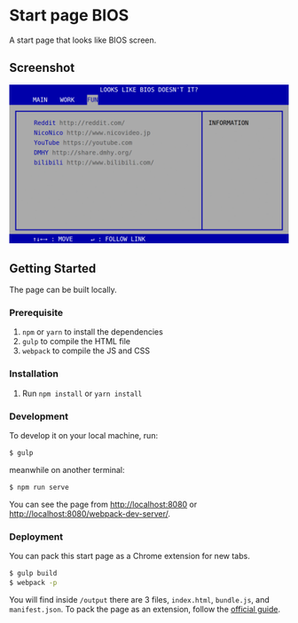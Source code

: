 # Start page BIOS

A start page that looks like BIOS screen.

## Screenshot

![](screenshot.gif)

## Getting Started

The page can be built locally.

### Prerequisite

1. `npm` or `yarn` to install the dependencies
2. `gulp` to compile the HTML file
3. `webpack` to compile the JS and CSS

### Installation

1. Run `npm install` or `yarn install`

### Development

To develop it on your local machine, run:

``` bash
$ gulp
```

meanwhile on another terminal:

``` bash
$ npm run serve
```

You can see the page from [http://localhost:8080](http://localhost:8080)
or [http://localhost:8080/webpack-dev-server/](http://localhost:8080/webpack-dev-server/).

### Deployment

You can pack this start page as a Chrome extension for new tabs.

``` bash
$ gulp build
$ webpack -p
```

You will find inside `/output` there are 3 files, `index.html`,
`bundle.js`, and `manifest.json`. To pack the page as an extension,
follow the [official guide](https://developer.chrome.com/extensions/packaging).
